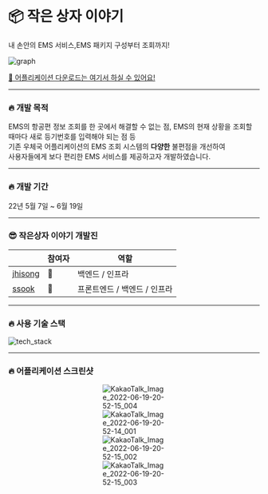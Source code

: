 # 📦 작은 상자 이야기
내 손안의 EMS 서비스,EMS 패키지 구성부터 조회까지!

![graph](https://user-images.githubusercontent.com/60427387/174480309-f8f166fc-90e2-4841-a94b-bb992a97968f.png)

[👋 어플리케이션 다운로드는 여기서 하실 수 있어요!](https://drive.google.com/file/d/1Mv3uc6TMU7ODSQwz11E88uVObE3RYjFW/view?usp=sharing)

---
### 🔥 개발 목적

EMS의 항공편 정보 조회를 한 곳에서 해결할 수 없는 점, 
EMS의 현재 상황을 조회할 때마다 새로 등기번호를 입력해야 되는 점 등  
기존 우체국 어플리케이션의 EMS 조회 시스템의 **다양한** 불편점을 개선하여      
사용자들에게 보다 편리한 EMS 서비스를 제공하고자 개발하였습니다.    

---

### 🔥 개발 기간

22년 5월 7일 ~ 6월 19일

---

### 😎 작은상자 이야기 개발진

|     |참여자|역할|
|------|---|---|
|[jhisong](https://github.com/jhisong)|🐶| 백엔드 / 인프라|
|[ssook](https://github.com/ssook1222)|🌱|프론트엔드 / 백엔드 / 인프라|

---

### 🔥 사용 기술 스택

![tech_stack](https://user-images.githubusercontent.com/60427387/174480934-67f29ea0-f697-4abc-ae91-fc3bf16636e7.png)

---

### 🔥 어플리케이션 스크린샷

<div style="width: 25%; margin: auto">

![KakaoTalk_Image_2022-06-19-20-52-15_004](https://user-images.githubusercontent.com/60427387/174481022-8c2d7bd1-a84f-4609-97e7-6b2f5360e800.jpeg)
![KakaoTalk_Image_2022-06-19-20-52-14_001](https://user-images.githubusercontent.com/60427387/174481018-87e0d5b1-e597-4947-8900-4ad956fbf43c.jpeg)
![KakaoTalk_Image_2022-06-19-20-52-15_002](https://user-images.githubusercontent.com/60427387/174481020-7d26c253-c968-4f6b-89b2-118d453043df.jpeg)
![KakaoTalk_Image_2022-06-19-20-52-15_003](https://user-images.githubusercontent.com/60427387/174481021-18dc2bca-4388-405b-8539-d2a417612c5e.jpeg)

</div>
